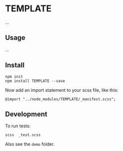 # TEMPLATE

...

## Usage

...

## Install

    npm init
    npm install TEMPLATE --save

Now add an import statement to your scss file, like this:

    @import "../node_modules/TEMPLATE/_manifest.scss";

## Development

To run tests:

    scss  _test.scss

Also see the `demo` folder.
